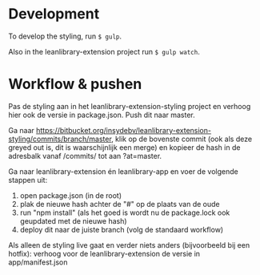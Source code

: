 # Development
To develop the styling, run `$ gulp`.

Also in the leanlibrary-extension project run `$ gulp watch`. 

# Workflow & pushen
Pas de styling aan in het leanlibrary-extension-styling project en verhoog hier ook de versie in package.json. 
Push dit naar master.

Ga naar https://bitbucket.org/insydebv/leanlibrary-extension-styling/commits/branch/master, klik op de bovenste commit 
(ook als deze greyed out is, dit is waarschijnlijk een merge) en kopieer de hash in de adresbalk vanaf /commits/ tot 
aan ?at=master.

Ga naar leanlibrary-extension én leanlibrary-app en voer de volgende stappen uit:
1. open package.json (in de root)
2. plak de nieuwe hash achter de "#" op de plaats van de oude
3. run "npm install" (als het goed is wordt nu de package.lock ook geupdated met de nieuwe hash)
4. deploy dit naar de juiste branch (volg de standaard workflow)

Als alleen de styling live gaat en verder niets anders (bijvoorbeeld bij een hotfix): verhoog voor de 
leanlibrary-extension de versie in app/manifest.json
